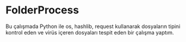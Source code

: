 # FolderProcess
Bu çalışmada Python ile os, hashlib, request kullanarak dosyaların tipini kontrol eden ve virüs içeren dosyaları tespit eden bir çalışma yaptım.
